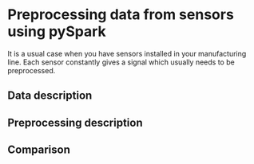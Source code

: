 # Preprocessing data from sensors using pySpark

It is a usual case when you have sensors installed in your manufacturing line. Each sensor constantly gives a signal which usually needs to be preprocessed.


## Data description

## Preprocessing description

## Comparison



